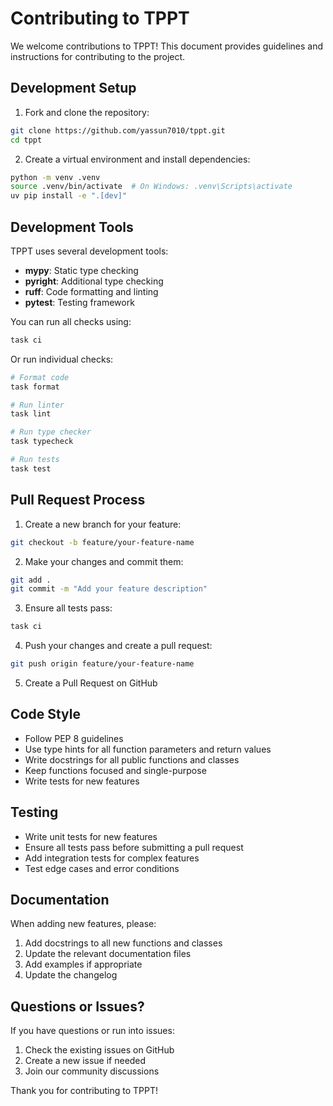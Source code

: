 # Contributing to TPPT

We welcome contributions to TPPT! This document provides guidelines and instructions for contributing to the project.

## Development Setup

1. Fork and clone the repository:
```bash
git clone https://github.com/yassun7010/tppt.git
cd tppt
```

2. Create a virtual environment and install dependencies:
```bash
python -m venv .venv
source .venv/bin/activate  # On Windows: .venv\Scripts\activate
uv pip install -e ".[dev]"
```

## Development Tools

TPPT uses several development tools:

- **mypy**: Static type checking
- **pyright**: Additional type checking
- **ruff**: Code formatting and linting
- **pytest**: Testing framework

You can run all checks using:

```bash
task ci
```

Or run individual checks:

```bash
# Format code
task format

# Run linter
task lint

# Run type checker
task typecheck

# Run tests
task test
```

## Pull Request Process

1. Create a new branch for your feature:
```bash
git checkout -b feature/your-feature-name
```

2. Make your changes and commit them:
```bash
git add .
git commit -m "Add your feature description"
```

3. Ensure all tests pass:
```bash
task ci
```

4. Push your changes and create a pull request:
```bash
git push origin feature/your-feature-name
```

5. Create a Pull Request on GitHub

## Code Style

- Follow PEP 8 guidelines
- Use type hints for all function parameters and return values
- Write docstrings for all public functions and classes
- Keep functions focused and single-purpose
- Write tests for new features

## Testing

- Write unit tests for new features
- Ensure all tests pass before submitting a pull request
- Add integration tests for complex features
- Test edge cases and error conditions

## Documentation

When adding new features, please:

1. Add docstrings to all new functions and classes
2. Update the relevant documentation files
3. Add examples if appropriate
4. Update the changelog

## Questions or Issues?

If you have questions or run into issues:

1. Check the existing issues on GitHub
2. Create a new issue if needed
3. Join our community discussions

Thank you for contributing to TPPT! 
